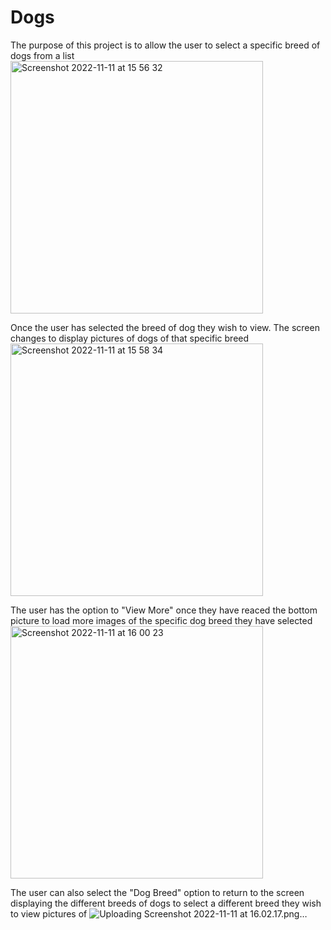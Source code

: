 # Dogs

The purpose of this project is to allow the user to
select a specific breed of dogs from a list
<img width="404" alt="Screenshot 2022-11-11 at 15 56 32" src="https://user-images.githubusercontent.com/55395408/201380087-f580496d-f1a4-413e-ae28-179f8932fd19.png">

Once the user has selected the breed of dog
they wish to view. The screen changes to
display pictures of dogs of that specific breed
<img width="404" alt="Screenshot 2022-11-11 at 15 58 34" src="https://user-images.githubusercontent.com/55395408/201380457-8c38a862-9040-4e2f-b69b-446930941a58.png">

The user has the option to "View More" once they have
reaced the bottom picture to load more images
of the specific dog breed they have selected
<img width="404" alt="Screenshot 2022-11-11 at 16 00 23" src="https://user-images.githubusercontent.com/55395408/201380743-9af709e3-88ec-458b-a046-77cef051f68f.png">

The user can also select the "Dog Breed" option
to return to the screen displaying the
different breeds of dogs to select a
different breed they wish to view pictures of
![Uploading Screenshot 2022-11-11 at 16.02.17.png…]()
